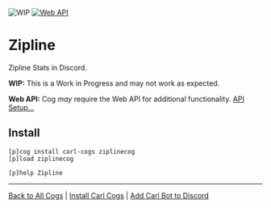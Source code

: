 ![WIP](https://img.shields.io/badge/tag-WIP-orange?logo=git&logoColor=white)
[![Web API](https://img.shields.io/badge/tag-Web_API-yellow?logo=git&logoColor=white)](../README.md#web-api)
# Zipline

Zipline Stats in Discord.

**WIP:** This is a Work in Progress and may not work as expected.

**Web API:** Cog _may_ require the Web API for additional functionality. [API Setup...](../README.md#web-api)

## Install

```text
[p]cog install carl-cogs ziplinecog
[p]load ziplinecog

[p]help Zipline
```

---
[Back to All Cogs](../README.md#public-cogs) |
[Install Carl Cogs](../README.md#installing) |
[Add Carl Bot to Discord](https://discord.com/oauth2/authorize?client_id=204384021352808450&scope=bot+applications.commands&permissions=8)